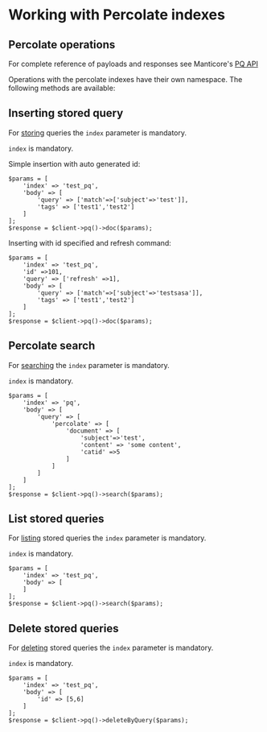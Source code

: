 # Working with Percolate indexes

## Percolate operations

For complete reference of payloads and responses see Manticore's [PQ API](https://manual.manticoresearch.com/Data_creation_and_modification/Adding_documents_to_a_table/Adding_rules_to_a_percolate_table)

Operations with the percolate indexes have their own namespace. The following methods are available:

## Inserting stored query

For [storing](https://manual.manticoresearch.com/Data_creation_and_modification/Adding_documents_to_a_table/Adding_rules_to_a_percolate_table) queries the `index` parameter is mandatory. 

`index` is mandatory. 

Simple insertion with auto generated id:

```
$params = [
    'index' => 'test_pq',
    'body' => [
        'query' => ['match'=>['subject'=>'test']],
        'tags' => ['test1','test2']
    ]
];
$response = $client->pq()->doc($params);
```

Inserting with id specified and refresh command:

```
$params = [
    'index' => 'test_pq',
    'id' =>101,
    'query' => ['refresh' =>1],
    'body' => [
        'query' => ['match'=>['subject'=>'testsasa']],
        'tags' => ['test1','test2']
    ]
];
$response = $client->pq()->doc($params);
```


## Percolate search

For [searching](https://manual.manticoresearch.com/Searching/Percolate_query#Performing-a-percolate-query-with-CALL-PQ) the `index` parameter is mandatory.

`index` is mandatory. 

```
$params = [
    'index' => 'pq',
    'body' => [
        'query' => [
            'percolate' => [
                'document' => [
                    'subject'=>'test',
                    'content' => 'some content',
                    'catid' =>5
                ]
            ]
        ]
    ]
];
$response = $client->pq()->search($params);
```

## List stored queries

For [listing](https://manual.manticoresearch.com/Searching/Percolate_query#Performing-a-percolate-query-with-CALL-PQ) stored queries the `index` parameter is mandatory.

`index` is mandatory. 

```
$params = [
    'index' => 'test_pq',
    'body' => [
    ]
];
$response = $client->pq()->search($params);
```

## Delete stored queries

For [deleting](https://manual.manticoresearch.com/Searching/Percolate_query#Performing-a-percolate-query-with-CALL-PQ) stored queries the `index` parameter is mandatory.

`index` is mandatory. 

```
$params = [
    'index' => 'test_pq',
    'body' => [
        'id' => [5,6]
    ]
];
$response = $client->pq()->deleteByQuery($params);
```
